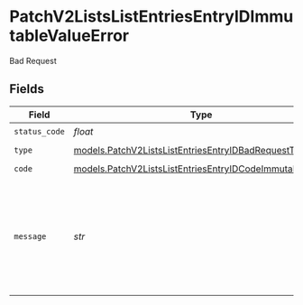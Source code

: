 # PatchV2ListsListEntriesEntryIDImmutableValueError

Bad Request


## Fields

| Field                                                                                                                    | Type                                                                                                                     | Required                                                                                                                 | Description                                                                                                              | Example                                                                                                                  |
| ------------------------------------------------------------------------------------------------------------------------ | ------------------------------------------------------------------------------------------------------------------------ | ------------------------------------------------------------------------------------------------------------------------ | ------------------------------------------------------------------------------------------------------------------------ | ------------------------------------------------------------------------------------------------------------------------ |
| `status_code`                                                                                                            | *float*                                                                                                                  | :heavy_check_mark:                                                                                                       | N/A                                                                                                                      |                                                                                                                          |
| `type`                                                                                                                   | [models.PatchV2ListsListEntriesEntryIDBadRequestType](../models/patchv2listslistentriesentryidbadrequesttype.md)         | :heavy_check_mark:                                                                                                       | N/A                                                                                                                      |                                                                                                                          |
| `code`                                                                                                                   | [models.PatchV2ListsListEntriesEntryIDCodeImmutableValue](../models/patchv2listslistentriesentryidcodeimmutablevalue.md) | :heavy_check_mark:                                                                                                       | N/A                                                                                                                      |                                                                                                                          |
| `message`                                                                                                                | *str*                                                                                                                    | :heavy_check_mark:                                                                                                       | N/A                                                                                                                      | The parent record for a list entry cannot be updated once created.                                                       |
